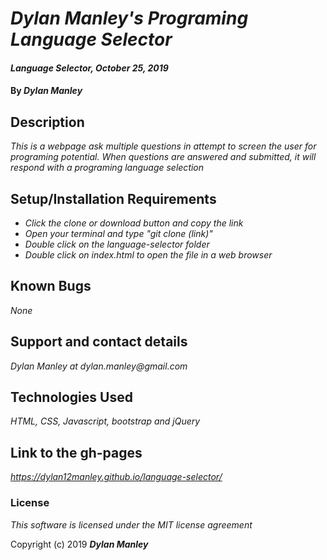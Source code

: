 # _Dylan Manley's Programing Language Selector_

#### _Language Selector, October 25, 2019_

#### By _**Dylan Manley**_

## Description

_This is a webpage ask multiple questions in attempt to screen the user for programing potential. When questions are answered and submitted, it will respond with a programing language selection_

## Setup/Installation Requirements

* _Click the clone or download button and copy the link_
* _Open your terminal and type "git clone (link)"_
* _Double click on the language-selector folder_
* _Double click on index.html to open the file in a web browser_


## Known Bugs

_None_

## Support and contact details

_Dylan Manley at dylan.manley@gmail.com_

## Technologies Used

_HTML, CSS, Javascript, bootstrap and jQuery_

## Link to the gh-pages ##

_https://dylan12manley.github.io/language-selector/_

### License

*This software is licensed under the MIT license agreement*

Copyright (c) 2019 **_Dylan Manley_**
